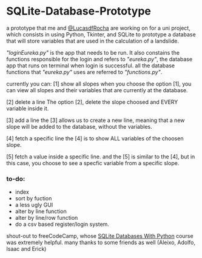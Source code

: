 # SQLite-Database-Prototype

a prototype that me and [@LucasdfRocha](https://github.com/LucasdfRocha) are working on for a uni project, which consists in using Python, Tkinter, and SQLite to prototype a database that will store variables that are used in the calculation of a landslide.

_"loginEureka.py"_ is the app that needs to be run. It also constains the functions responsible for the login and refers to _"eureka.py"_, the database app that runs on terminal when login is successful. all the database functions that _"eureka.py"_ uses are referred to _"functions.py"_.

currently you can:
[1] show all slopes
  when you choose the option [1], you can view all slopes and their variables that are currently at the database.
  
[2] delete a line
  The option [2], delete the slope choosed and EVERY variable inside it.
  
[3] add a line 
  the [3] allows us to create a new line, meaning that a new slope will be added to the database, without the variables.
  
[4] fetch a specific line
  the [4] is to show ALL variables of the choosen slope.
  
[5] fetch a value inside a specific line.
  and the [5] is similar to the [4], but in this case, you choose to see a specfic variable from a specific slope.
  
### to-do:
- index
- sort by fuction
- a less ugly GUI
- alter by line function
- alter by line/row function
- do a csv based register/login system.

shout-out to freeCodeCamp, whose [SQLite Databases With Python](https://www.youtube.com/watch?v=byHcYRpMgI4) course was extremely helpful. many thanks to some friends as well (Aleixo, Adolfo, Isaac and Erick)
